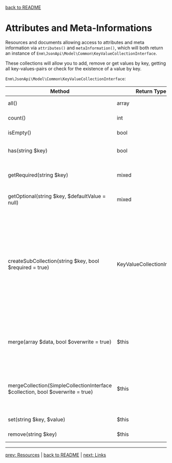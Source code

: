 [back to README](../README.md)
# Attributes and Meta-Informations
Resources and documents allowing access to attributes and meta information via `attributes()` and `metaInformation()`,
which will both return an instance of `Enm\JsonApi\Model\Common\KeyValueCollectionInterface`.

These collections will allow you to add, remove or get values by key, getting all key-values-pairs or check for the existence of a value by key.

`Enm\JsonApi\Model\Common\KeyValueCollectionInterface`:

| Method                                                                         | Return Type                 | Description                                                                                                                                                                                                                                                                                                                                                                                                |
|--------------------------------------------------------------------------------|-----------------------------|------------------------------------------------------------------------------------------------------------------------------------------------------------------------------------------------------------------------------------------------------------------------------------------------------------------------------------------------------------------------------------------------------------|
| all()                                                                          | array                       | All elements as key-value-array.                                                                                                                                                                                                                                                                                                                                                                           |
| count()                                                                        | int                         | Number of collection entries.                                                                                                                                                                                                                                                                                                                                                                              |
| isEmpty()                                                                      | bool                        | Checks if the collection contains any elements.                                                                                                                                                                                                                                                                                                                                                            |
| has(string $key)                                                               | bool                        | Checks if the collection contains a special element.                                                                                                                                                                                                                                                                                                                                                       |
| getRequired(string $key)                                                       | mixed                       | Returns an element or throws an \InvalidArgumentException if element does not exists.                                                                                                                                                                                                                                                                                                                      |
| getOptional(string $key, $defaultValue = null)                                 | mixed                       | Returns an element or the defined default value if element does not exists.                                                                                                                                                                                                                                                                                                                                |
| createSubCollection(string $key, bool $required = true)                        | KeyValueCollectionInterface | Creates a new collection for a collection element. If required and element does not exists, an \InvalidArgumentException will be thrown. If the element exists but is not an array an \InvalidArgumentException will be thrown.  ATTENTION: If you want to store changed value of the sub collection under the parent collections original key you have to call: `$collection->set($key, $subCollection);` |
| merge(array $data, bool $overwrite = true)                                     | $this                       | Merges the given array into the current collection. If overwrite is set to true (default) existing values are overwritten by the new values, otherwise they will be ignored.                                                                                                                                                                                                                               |
| mergeCollection(SimpleCollectionInterface $collection, bool $overwrite = true) | $this                       | Merges the given collection into the current one. If overwrite is set to true (default) existing values are overwritten by the new values, otherwise they will be ignored.                                                                                                                                                                                                                                 |
| set(string $key, $value)                                                       | $this                       | Set a key-value-pair into the collection.                                                                                                                                                                                                                                                                                                                                                                  |
| remove(string $key)                                                            | $this                       | Remove an element by key from the collection.                                                                                                                                                                                                                                                                                                                                                              |

*****

[prev: Resources](../docs/02-resources.md) | [back to README](../README.md) | [next: Links](../docs/04-links.md)
